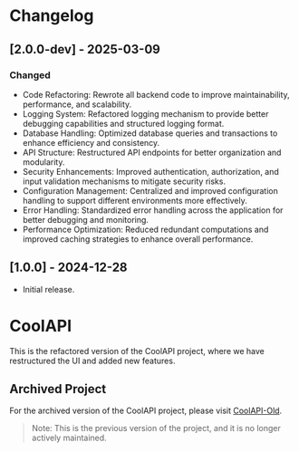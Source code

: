 # Changelog

## [2.0.0-dev] - 2025-03-09
### Changed
- Code Refactoring: Rewrote all backend code to improve maintainability, performance, and scalability.
- Logging System: Refactored logging mechanism to provide better debugging capabilities and structured logging format.
- Database Handling: Optimized database queries and transactions to enhance efficiency and consistency.
- API Structure: Restructured API endpoints for better organization and modularity.
- Security Enhancements: Improved authentication, authorization, and input validation mechanisms to mitigate security risks.
- Configuration Management: Centralized and improved configuration handling to support different environments more effectively.
- Error Handling: Standardized error handling across the application for better debugging and monitoring.
- Performance Optimization: Reduced redundant computations and improved caching strategies to enhance overall performance.


## [1.0.0] - 2024-12-28
- Initial release.


# CoolAPI

This is the refactored version of the CoolAPI project, where we have restructured the UI and added new features.

## Archived Project

For the archived version of the CoolAPI project, please visit [CoolAPI-Old](https://github.com/redbean0721/CoolAPI-archive).

> Note: This is the previous version of the project, and it is no longer actively maintained.
